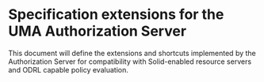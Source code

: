 # Specification extensions for the UMA Authorization Server 
This document will define the extensions and shortcuts implemented by the Authorization Server for compatibility with Solid-enabled resource servers and ODRL capable policy evaluation.